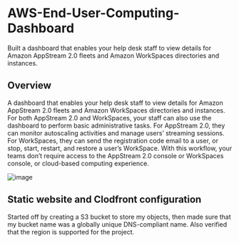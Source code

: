 # AWS-End-User-Computing-Dashboard
Built a dashboard that enables your help desk staff to view details for Amazon AppStream 2.0 fleets and Amazon WorkSpaces directories and instances.

## Overview
A dashboard that enables your help desk staff to view details for Amazon AppStream 2.0 fleets and Amazon WorkSpaces directories and instances. For both AppStream 2.0 and WorkSpaces, your staff can also use the dashboard to perform basic administrative tasks. For AppStream 2.0, they can monitor autoscaling activities and manage users’ streaming sessions. For WorkSpaces, they can send the registration code email to a user, or stop, start, restart, and restore a user’s WorkSpace. With this workflow, your teams don’t require access to the AppStream 2.0 console or WorkSpaces console, or cloud-based computing experience.



![image](https://user-images.githubusercontent.com/106786020/213949555-ebc030a6-5585-40f7-9814-0e2bb87504d6.jpeg)



## Static website and Clodfront configuration
Started off by creating a S3 bucket to store my objects, then made sure that my bucket name was a globally unique DNS-compliant name. Also verified that the region is supported for the project. 
